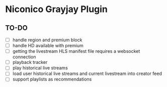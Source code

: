 # Niconico Grayjay Plugin

## TO-DO

- [ ] handle region and premium block
- [ ] handle HD available with premium
- [ ] getting the livestream HLS manifest file requires a websocket connection
- [ ] playback tracker
- [ ] play historical live streams
- [ ] load user historical live streams and current livestream into creator feed
- [ ] support playlists as recommendations
